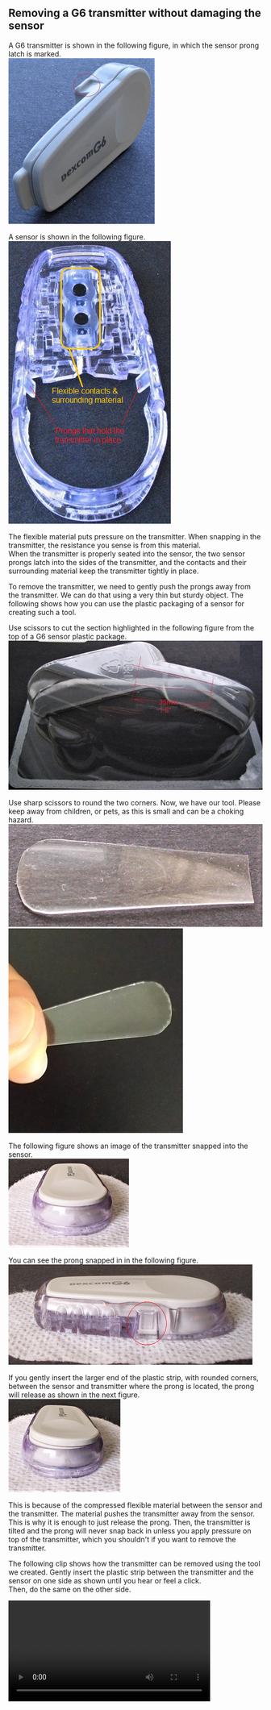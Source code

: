 ## Removing a G6 transmitter without damaging the sensor  
  
A G6 transmitter is shown in the following figure, in which the sensor prong latch is marked.  
![](./images/g6-tx-side-2.png)  

A sensor is shown in the following figure.  
![](./images/g6-snsr-top.png)    

The flexible material puts pressure on the transmitter.  When snapping in the transmitter, the resistance you sense is from this material.  
When the transmitter is properly seated into the sensor, the two sensor prongs latch into the sides of the transmitter, and the contacts and their surrounding material keep the transmitter tightly in place.  

To remove the transmitter, we need to gently push the prongs away from the transmitter.  We can do that using a very thin but sturdy object.  The following shows how you can use the plastic packaging of a sensor for creating such a tool.

Use scissors to cut the section highlighted in the following figure from the top of a G6 sensor plastic package.  
![](./images/g6-snsr-pckg.png)  

Use sharp scissors to round the two corners.  Now, we have our tool.  Please keep away from children, or pets, as this is small and can be a choking hazard.  
![](./images/cut-tool-2.png)  
![](./images/cut_tool.png)  

The following figure shows an image of the transmitter snapped into the sensor.  
![](./images/g6-tx-in-sensor.png)  

You can see the prong snapped in in the following figure.  
![](./images/tx-snsr-side.png)  

If you gently insert the larger end of the plastic strip, with rounded corners, between the sensor and transmitter where the prong is located, the prong will release as shown in the next figure.    
![](./images/g6-tx-sensor2.png)  

This is because of the compressed flexible material between the sensor and the transmitter.  The material pushes the transmitter away from the sensor.  This is why it is enough to just release the prong.  Then, the transmitter is tilted and the prong will never snap back in unless you apply pressure on top of the transmitter, which you shouldn't if you want to remove the transmitter.  

The following clip shows how the transmitter can be removed using the tool we created.  Gently insert the plastic strip between the transmitter and the sensor on one side as shown until you hear or feel a click.  
Then, do the same on the other side.  

<video width="400" controlsList="nodownload" src="./videos/Remove-G6-TX.mp4" controls>  
</video>  
